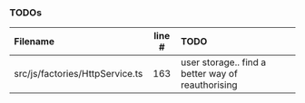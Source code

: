 ### TODOs
| Filename | line # | TODO
|:------|:------:|:------
| src/js/factories/HttpService.ts | 163 | user storage.. find a better way of reauthorising